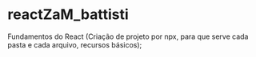 # reactZaM_battisti
Fundamentos do React (Criação de projeto por npx, para que serve cada pasta e cada arquivo, recursos básicos);
